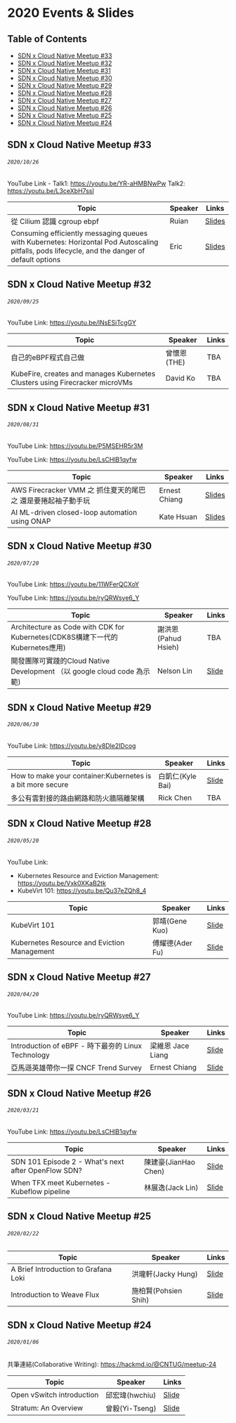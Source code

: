 # 2020 Events & Slides

## Table of Contents
- [SDN x Cloud Native Meetup #33](#sdn-x-cloud-native-meetup-33)
- [SDN x Cloud Native Meetup #32](#sdn-x-cloud-native-meetup-32)
- [SDN x Cloud Native Meetup #31](#sdn-x-cloud-native-meetup-31)
- [SDN x Cloud Native Meetup #30](#sdn-x-cloud-native-meetup-30)
- [SDN x Cloud Native Meetup #29](#sdn-x-cloud-native-meetup-29)
- [SDN x Cloud Native Meetup #28](#sdn-x-cloud-native-meetup-28)
- [SDN x Cloud Native Meetup #27](#sdn-x-cloud-native-meetup-27)
- [SDN x Cloud Native Meetup #26](#sdn-x-cloud-native-meetup-26)
- [SDN x Cloud Native Meetup #25](#sdn-x-cloud-native-meetup-25)
- [SDN x Cloud Native Meetup #24](#sdn-x-cloud-native-meetup-24)

## SDN x Cloud Native Meetup #33
###### `2020/10/26`

YouTube Link -
 Talk1: https://youtu.be/YR-aHMBNwPw
 Talk2: https://youtu.be/L3ceXbH7ssI

| Topic       | Speaker        | Links |
|-------------|----------------|--------------|
| 從 Cilium 認識 cgroup ebpf | Ruian | [Slides](https://www.slideshare.net/ssuserd7d9ae/cntug-x-sdn-meetup-33-talk-1-cilium-cgroup-ebpf-ruian) |
| Consuming efficiently messaging queues with Kubernetes: Horizontal Pod Autoscaling pitfalls, pods lifecycle, and the danger of default options | Eric | [Slides](https://speakerdeck.com/erickhun/aws-sqs-queues-and-kubernetes-autoscaling-pitfalls-stories) |

## SDN x Cloud Native Meetup #32
###### `2020/09/25`

YouTube Link: https://youtu.be/lNsESiTcgGY

| Topic       | Speaker        | Links |
|-------------|----------------|--------------|
| 自己的eBPF程式自己做 | 曾懷恩(THE) | TBA |
| KubeFire, creates and manages Kubernetes Clusters using Firecracker microVMs | David Ko | TBA |


## SDN x Cloud Native Meetup #31
###### `2020/08/31`

YouTube Link: https://youtu.be/P5MSEHR5r3M

YouTube Link: https://youtu.be/LsCHlB1qyfw

| Topic       | Speaker        | Links |
|-------------|----------------|--------------|
| AWS Firecracker VMM 之 抓住夏天的尾巴 之 還是要捲起袖子動手玩 | Ernest Chiang | [Slides](https://www.ernestchiang.com/files/firecracker-cloud-native-taiwan-2020-0831/) |
| AI ML-driven closed-loop automation using ONAP | Kate Hsuan | [Slides](https://www.slideshare.net/ssuserd7d9ae/aimldriven-closedloop-automation-using-onap-kate-hsuan) |


## SDN x Cloud Native Meetup #30
###### `2020/07/20`

YouTube Link: https://youtu.be/11WFerQCXoY

YouTube Link: https://youtu.be/ryQRWsye6_Y


| Topic       | Speaker        | Links |
|-------------|----------------|--------------|
| Architecture as Code with CDK for Kubernetes(CDK8S構建下一代的Kubernetes應用) | 謝洪恩(Pahud Hsieh) | TBA |
| 開發團隊可實踐的Cloud Native Development （以 google cloud code 為示範) | Nelson Lin | [Slide](https://www.slideshare.net/ssuserd7d9ae/20200720cloud-native-develoment-nelson-lin) |

## SDN x Cloud Native Meetup #29
###### `2020/06/30`

YouTube Link: https://youtu.be/y8Dle2IDcog

| Topic       | Speaker        | Links |
|-------------|----------------|--------------|
| How to make your container:Kubernetes is a bit more secure | 白凱仁(Kyle Bai) | [Slide](https://speakerdeck.com/kairen/how-to-make-your-container-kubernetes-is-a-bit-more-secure) |
| 多公有雲對接的路由網路和防火牆隔離架構| Rick Chen | TBA |

## SDN x Cloud Native Meetup #28
###### `2020/05/20`

YouTube Link: 
 - Kubernetes Resource and Eviction Management: https://youtu.be/Vxk0XKaB2tk
 - KubeVirt 101: https://youtu.be/Qu37eZQh8_4

| Topic       | Speaker        | Links |
|-------------|----------------|--------------|
| KubeVirt 101 | 郭靖(Gene Kuo) | [Slide](https://docs.google.com/presentation/d/1vP0QYNHctD5Y_59SRJzAsfP6elzooCJusB_7w9-amww/edit?usp=sharing) |
| Kubernetes Resource and Eviction Management| 傅耀德(Ader Fu) | [Slide](https://speakerdeck.com/ydfu/kubernetes-resource-and-eviction-management) |

## SDN x Cloud Native Meetup #27
###### `2020/04/20`

YouTube Link: https://youtu.be/ryQRWsye6_Y

| Topic       | Speaker        | Links |
|-------------|----------------|--------------|
| Introduction of eBPF - 時下最夯的 Linux Technology | 梁維恩 Jace Liang | [Slide](https://www.slideshare.net/b43612/introduction-of-ebpf-linux-technology?fbclid=IwAR0lggVwtXdHvwsplXqeqSsIGIn9lMtlBFS-bEs8VZS8pjTWtL2km4Sr0vw) |
| 亞馬遜英雄帶你一探 CNCF Trend Survey | Ernest Chiang | [Slide](https://speakerdeck.com/dwchiang/reading-2019-cncf-survey) |

## SDN x Cloud Native Meetup #26
###### `2020/03/21`

YouTube Link: https://youtu.be/LsCHlB1qyfw

| Topic       | Speaker        | Links |
|-------------|----------------|--------------|
| SDN 101 Episode 2 - What's next after OpenFlow SDN? | 陳建豪(JianHao Chen) | [Slide](https://www.slideshare.net/JianHaoChen1/sdn-1012) |
| When TFX meet Kubernetes - Kubeflow pipeline | 林展逸(Jack Lin) | [Slide](https://speakerdeck.com/chanyilin/tfx-and-kubeflow-pipeline-tutorial) |

## SDN x Cloud Native Meetup #25
###### `2020/02/22`

| Topic       | Speaker        | Links |
|-------------|----------------|--------------|
| A Brief Introduction to Grafana Loki | 洪瓏軒(Jacky Hung) | [Slide](https://docs.google.com/presentation/d/18aAVJqG6DxdeTYQaDahnvTPCgzzHWNv0OSAc_s46v8o/edit?usp=sharing) |
| Introduction to Weave Flux | 施柏賢(Pohsien Shih) | [Slide](https://speakerdeck.com/pohsien/introduction-to-weave-flux) |

## SDN x Cloud Native Meetup #24
###### `2020/01/06`
共筆連結(Collaborative Writing): https://hackmd.io/@CNTUG/meetup-24

| Topic       | Speaker        | Links |
|-------------|----------------|--------------|
| Open vSwitch introduction | 邱宏瑋(hwchiu) | [Slide](https://www.slideshare.net/hongweiqiu/open-vswitch-introduction) |
| Stratum: An Overview | 曾毅(Yi-Tseng) | [Slide](https://docs.google.com/presentation/d/12QmbQccq9VOjom1HQRCqJFXb8ZFw02zaKQAm4Nu1ltw/edit?usp=sharing) |
